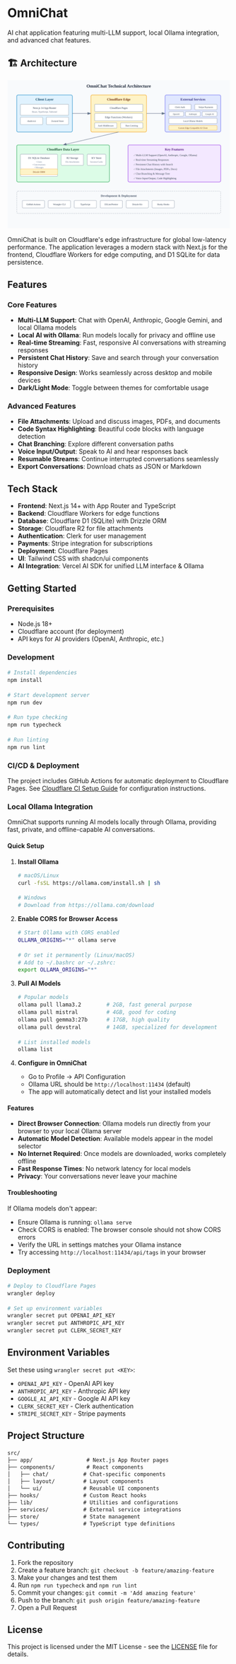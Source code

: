 # OmniChat

AI chat application featuring multi-LLM support, local Ollama integration, and advanced chat features.

## 🏗️ Architecture

![OmniChat Technical Architecture](./docs/images/architecture.png)

OmniChat is built on Cloudflare's edge infrastructure for global low-latency performance. The application leverages a modern stack with Next.js for the frontend, Cloudflare Workers for edge computing, and D1 SQLite for data persistence.

## Features

### Core Features

- **Multi-LLM Support**: Chat with OpenAI, Anthropic, Google Gemini, and local Ollama models
- **Local AI with Ollama**: Run models locally for privacy and offline use
- **Real-time Streaming**: Fast, responsive AI conversations with streaming responses
- **Persistent Chat History**: Save and search through your conversation history
- **Responsive Design**: Works seamlessly across desktop and mobile devices
- **Dark/Light Mode**: Toggle between themes for comfortable usage

### Advanced Features

- **File Attachments**: Upload and discuss images, PDFs, and documents
- **Code Syntax Highlighting**: Beautiful code blocks with language detection
- **Chat Branching**: Explore different conversation paths
- **Voice Input/Output**: Speak to AI and hear responses back
- **Resumable Streams**: Continue interrupted conversations seamlessly
- **Export Conversations**: Download chats as JSON or Markdown

## Tech Stack

- **Frontend**: Next.js 14+ with App Router and TypeScript
- **Backend**: Cloudflare Workers for edge functions
- **Database**: Cloudflare D1 (SQLite) with Drizzle ORM
- **Storage**: Cloudflare R2 for file attachments
- **Authentication**: Clerk for user management
- **Payments**: Stripe integration for subscriptions
- **Deployment**: Cloudflare Pages
- **UI**: Tailwind CSS with shadcn/ui components
- **AI Integration**: Vercel AI SDK for unified LLM interface & Ollama

## Getting Started

### Prerequisites

- Node.js 18+
- Cloudflare account (for deployment)
- API keys for AI providers (OpenAI, Anthropic, etc.)

### Development

```bash
# Install dependencies
npm install

# Start development server
npm run dev

# Run type checking
npm run typecheck

# Run linting
npm run lint
```

### CI/CD & Deployment

The project includes GitHub Actions for automatic deployment to Cloudflare Pages. See [Cloudflare CI Setup Guide](docs/cloudflare-ci-setup.md) for configuration instructions.

### Local Ollama Integration

OmniChat supports running AI models locally through Ollama, providing fast, private, and offline-capable AI conversations.

#### Quick Setup

1. **Install Ollama**

   ```bash
   # macOS/Linux
   curl -fsSL https://ollama.com/install.sh | sh

   # Windows
   # Download from https://ollama.com/download
   ```

2. **Enable CORS for Browser Access**

   ```bash
   # Start Ollama with CORS enabled
   OLLAMA_ORIGINS="*" ollama serve

   # Or set it permanently (Linux/macOS)
   # Add to ~/.bashrc or ~/.zshrc:
   export OLLAMA_ORIGINS="*"
   ```

3. **Pull AI Models**

   ```bash
   # Popular models
   ollama pull llama3.2        # 2GB, fast general purpose
   ollama pull mistral         # 4GB, good for coding
   ollama pull gemma3:27b      # 17GB, high quality
   ollama pull devstral        # 14GB, specialized for development

   # List installed models
   ollama list
   ```

4. **Configure in OmniChat**
   - Go to Profile → API Configuration
   - Ollama URL should be `http://localhost:11434` (default)
   - The app will automatically detect and list your installed models

#### Features

- **Direct Browser Connection**: Ollama models run directly from your browser to your local Ollama server
- **Automatic Model Detection**: Available models appear in the model selector
- **No Internet Required**: Once models are downloaded, works completely offline
- **Fast Response Times**: No network latency for local models
- **Privacy**: Your conversations never leave your machine

#### Troubleshooting

If Ollama models don't appear:

- Ensure Ollama is running: `ollama serve`
- Check CORS is enabled: The browser console should not show CORS errors
- Verify the URL in settings matches your Ollama instance
- Try accessing `http://localhost:11434/api/tags` in your browser

### Deployment

```bash
# Deploy to Cloudflare Pages
wrangler deploy

# Set up environment variables
wrangler secret put OPENAI_API_KEY
wrangler secret put ANTHROPIC_API_KEY
wrangler secret put CLERK_SECRET_KEY
```

## Environment Variables

Set these using `wrangler secret put <KEY>`:

- `OPENAI_API_KEY` - OpenAI API key
- `ANTHROPIC_API_KEY` - Anthropic API key
- `GOOGLE_AI_API_KEY` - Google AI API key
- `CLERK_SECRET_KEY` - Clerk authentication
- `STRIPE_SECRET_KEY` - Stripe payments

## Project Structure

```
src/
├── app/                 # Next.js App Router pages
├── components/          # React components
│   ├── chat/           # Chat-specific components
│   ├── layout/         # Layout components
│   └── ui/             # Reusable UI components
├── hooks/              # Custom React hooks
├── lib/                # Utilities and configurations
├── services/           # External service integrations
├── store/              # State management
└── types/              # TypeScript type definitions
```

## Contributing

1. Fork the repository
2. Create a feature branch: `git checkout -b feature/amazing-feature`
3. Make your changes and test them
4. Run `npm run typecheck` and `npm run lint`
5. Commit your changes: `git commit -m 'Add amazing feature'`
6. Push to the branch: `git push origin feature/amazing-feature`
7. Open a Pull Request

## License

This project is licensed under the MIT License - see the [LICENSE](LICENSE) file for details.
